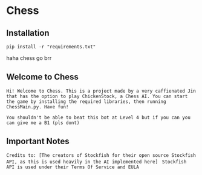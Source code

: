 # Chess
## Installation
`pip install -r "requirements.txt"`

haha chess go brr

## Welcome to Chess
`Hi! Welcome to Chess. This is a project made by a very caffienated Jin that has the option to play ChickenStock, a Chess AI. You can start the game by installing the required libraries, then running ChessMain.py. Have fun!`

`You shouldn't be able to beat this bot at Level 4 but if you can you can give me a B1 (pls dont)`


## Important Notes
`Credits to: [The creators of Stockfish for their open source Stockfish API, as this is used heavily in the AI implemented here] `
`Stockfish API is used under their Terms Of Service and EULA`
